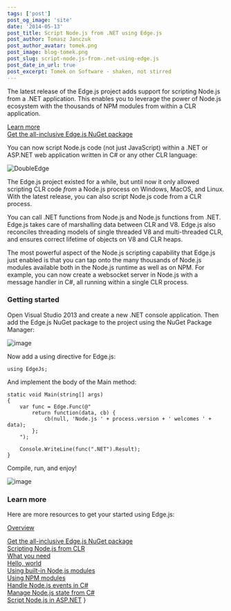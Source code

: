 ```yaml
---
tags: ['post']
post_og_image: 'site'
date: '2014-05-13'  
post_title: Script Node.js from .NET using Edge.js
post_author: Tomasz Janczuk
post_author_avatar: tomek.png
post_image: blog-tomek.png
post_slug: script-node.js-from-.net-using-edge.js
post_date_in_url: true
post_excerpt: Tomek on Software - shaken, not stirred
---
```





The latest release of the Edge.js project adds support for scripting Node.js from a .NET application. This enables you to leverage the power of Node.js ecosystem with the thousands of NPM modules from within a CLR application.   

[Learn more](http://tjanczuk.github.io/edge)       
[Get the all-inclusive Edge.js NuGet package](https://www.nuget.org/packages/Edge.js)  

You can now script Node.js code (not just JavaScript) within a .NET or ASP.NET web application written in C# or any other CLR language:  

 ![DoubleEdge](http://lh4.ggpht.com/-lBmw2OCGggE/U3JXqyHqjGI/AAAAAAAAD9A/AYyIabNqgwI/DoubleEdge_thumb1.png?imgmax=800)   

The Edge.js project existed for a while, but until now it only allowed scripting CLR code *from* a Node.js process on Windows, MacOS, and Linux. With the latest release, you can also script Node.js code from a CLR process.   

You can call .NET functions from Node.js and Node.js functions from .NET. Edge.js takes care of marshalling data between CLR and V8. Edge.js also reconciles threading models of single threaded V8 and multi-threaded CLR, and ensures correct lifetime of objects on V8 and CLR heaps.   

The most powerful aspect of the Node.js scripting capability that Edge.js just enabled is that you can tap onto the many thousands of Node.js modules available both in the Node.js runtime as well as on NPM. For example, you can now create a websocket server in Node.js with a message handler in C#, all running within a single CLR process.  

### Getting started  

Open Visual Studio 2013 and create a new .NET console application. Then add the Edge.js NuGet package to the project using the NuGet Package Manager:  

 ![image](http://lh5.ggpht.com/-ZXMFIAzWqJ8/U3JXsH1GW2I/AAAAAAAAD9Q/0JMWhyZSfOs/image_thumb%25255B1%25255D.png?imgmax=800)   

Now add a using directive for Edge.js:  

```
using EdgeJs;
```




And implement the body of the Main method:

```
static void Main(string[] args)
{
    var func = Edge.Func(@"
        return function(data, cb) {
            cb(null, 'Node.js ' + process.version + ' welcomes ' + data);
        };
    ");

    Console.WriteLine(func(".NET").Result);
}
```


Compile, run, and enjoy!

 ![image](http://lh3.ggpht.com/-7o6NnQfnLXI/U3JXtA9YEmI/AAAAAAAAD9g/c1DKQNQdJBk/image_thumb%25255B3%25255D.png?imgmax=800) 

### Learn more

Here are more resources to get your started using Edge.js:

[Overview](http://tjanczuk.github.io/edge) 

    
[Get the all-inclusive Edge.js NuGet package](https://www.nuget.org/packages/Edge.js)  
[Scripting Node.js from CLR](https://github.com/tjanczuk/edge#scripting-nodejs-from-clr)  
[What you need](https://github.com/tjanczuk/edge#what-you-need-1)  
[Hello, world](https://github.com/tjanczuk/edge#how-to-nodejs-hello-world)  
[Using built-in Node.js modules](https://github.com/tjanczuk/edge#how-to-use-nodejs-built-in-modules)  
[Using NPM modules](https://github.com/tjanczuk/edge#how-to-use-external-nodejs-modules)  
[Handle Node.js events in C#](https://github.com/tjanczuk/edge#how-to-handle-nodejs-events-in-net)  
[Manage Node.js state from C#](https://github.com/tjanczuk/edge#how-to-expose-nodejs-state-to-net)  
[Script Node.js in ASP.NET](https://github.com/tjanczuk/edge#how-to-use-nodejs-in-aspnet-web-applications)  }